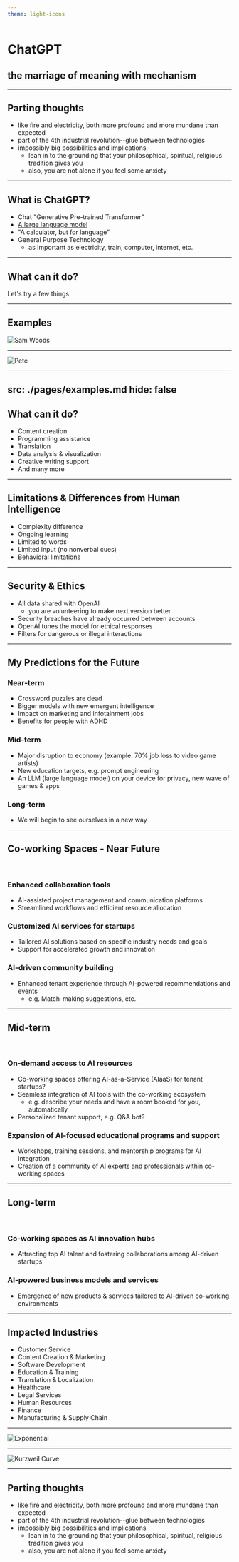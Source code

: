 ```yaml
---
theme: light-icons
---
```


# ChatGPT
## the marriage of meaning with mechanism

---

## Parting thoughts

- like fire and electricity, both more profound and more mundane than expected
- part of the 4th industrial revolution--glue between technologies
- impossibly big possibilities and implications
    - lean in to the grounding that your philosophical, spiritual, religious tradition gives you
    - also, you are not alone if you feel some anxiety

---

## What is ChatGPT?

- Chat "Generative Pre-trained Transformer"
- [A large language model](https://confusedbit.dev/posts/how_does_gpt_work/)
- "A calculator, but for language"
- General Purpose Technology
  - as important as electricity, train, computer, internet, etc.

---

## What can it do?

Let's try a few things

---

## Examples

![Sam Woods](images/sam-woods.png)

---

![Pete](images/nonmayorpete.png)

---
src: ./pages/examples.md
hide: false
---

## What can it do?

- Content creation
- Programming assistance
- Translation
- Data analysis & visualization
- Creative writing support
- And many more

---

## Limitations & Differences from Human Intelligence

- Complexity difference
- Ongoing learning
- Limited to words
- Limited input (no nonverbal cues)
- Behavioral limitations

---

## Security & Ethics

- All data shared with OpenAI
  - you are volunteering to make next version better
- Security breaches have already occurred between accounts
- OpenAI tunes the model for ethical responses
- Filters for dangerous or illegal interactions

---

## My Predictions for the Future

### Near-term

- Crossword puzzles are dead
- Bigger models with new emergent intelligence
- Impact on marketing and infotainment jobs
- Benefits for people with ADHD

### Mid-term

- Major disruption to economy (example: 70% job loss to video game artists)
- New education targets, e.g. prompt engineering
- An LLM (large language model) on your device for privacy, new wave of games & apps

### Long-term

- We will begin to see ourselves in a new way

---

## Co-working Spaces - Near Future

&nbsp;

### Enhanced collaboration tools
- AI-assisted project management and communication platforms
- Streamlined workflows and efficient resource allocation

### Customized AI services for startups
- Tailored AI solutions based on specific industry needs and goals
- Support for accelerated growth and innovation

### AI-driven community building
- Enhanced tenant experience through AI-powered recommendations and events
    - e.g. Match-making suggestions, etc.

---

## Mid-term

&nbsp;

### On-demand access to AI resources
- Co-working spaces offering AI-as-a-Service (AIaaS) for tenant startups?
- Seamless integration of AI tools with the co-working ecosystem
    - e.g. describe your needs and have a room booked for you, automatically
- Personalized tenant support, e.g. Q&A bot?

### Expansion of AI-focused educational programs and support
- Workshops, training sessions, and mentorship programs for AI integration
- Creation of a community of AI experts and professionals within co-working spaces

---

## Long-term

&nbsp;

### Co-working spaces as AI innovation hubs
- Attracting top AI talent and fostering collaborations among AI-driven startups

### AI-powered business models and services
- Emergence of new products & services tailored to AI-driven co-working environments

---

## Impacted Industries

- Customer Service
- Content Creation & Marketing
- Software Development
- Education & Training
- Translation & Localization
- Healthcare
- Legal Services
- Human Resources
- Finance
- Manufacturing & Supply Chain


---

![Exponential](images/exponential.jpeg)

---

![Kurzweil Curve](images/kurzweil.png)

---

## Parting thoughts

- like fire and electricity, both more profound and more mundane than expected
- part of the 4th industrial revolution--glue between technologies
- impossibly big possibilities and implications
    - lean in to the grounding that your philosophical, spiritual, religious tradition gives you
    - also, you are not alone if you feel some anxiety

